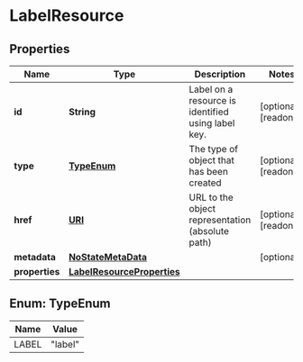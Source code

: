 

# LabelResource

## Properties

Name | Type | Description | Notes
------------ | ------------- | ------------- | -------------
**id** | **String** | Label on a resource is identified using label key. |  [optional] [readonly]
**type** | [**TypeEnum**](#TypeEnum) | The type of object that has been created |  [optional] [readonly]
**href** | [**URI**](URI.md) | URL to the object representation (absolute path) |  [optional] [readonly]
**metadata** | [**NoStateMetaData**](NoStateMetaData.md) |  |  [optional]
**properties** | [**LabelResourceProperties**](LabelResourceProperties.md) |  | 



## Enum: TypeEnum

Name | Value
---- | -----
LABEL | &quot;label&quot;




